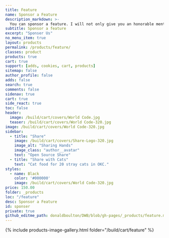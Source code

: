 ```yaml
---
title: Feature
name: Sponsor a Feature
description_markdown: >-
  You can sponsor a feature. I will not only give you an honorable mention on the site, but I will also let you suggest some additional functionalities of this feature.
subtitle: Sponsor a feature
excerpt: "Sponser Us"
no_menu_item: true
layout: products
permalink: /products/feature/
classes: product
products: true
cart: true
support: [adds, cookies, cart, products]
sitemap: false
author_profile: false
adds: false
search: true
comments: false
sidenav: true
cart: true
side_react: true
toc: false
header:
  image: /build/cart/covers/World Code.jpg
  teaser: /build/cart/covers/World Code-320.jpg
image: /build/cart/covers/World Code-320.jpg
sidebar:
  - title: "Share"
    image: /build/cart/covers/Share-Logo-320.jpg
    image_alt: "Sharing Hands"
    image_class: "author__avatar"
    text: "Open Source Share"
  - title: "Share with Cats"
    text: "Cat food for 20 stray cats in OKC."
styles:
  - name: Black
    color: '#000000'
    image: /build/cart/covers/World Code-320.jpg
price: 150.00
folder: _products
loc: "/feature"
desc: Sponsor a Feature
id: sponser
private: true
github_editme_path: donaldboulton/DWB/blob/gh-pages/_products/feature.md
---
```


{% include products-image-gallery.html folder="/build/cart/feature" %}